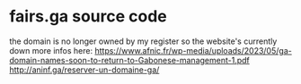 # fairs.ga source code
the domain is no longer owned by my register so the website's currently down
more infos here:
https://www.afnic.fr/wp-media/uploads/2023/05/ga-domain-names-soon-to-return-to-Gabonese-management-1.pdf
http://aninf.ga/reserver-un-domaine-ga/
